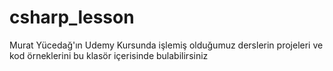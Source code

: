 # csharp_lesson

Murat Yücedağ'ın Udemy Kursunda işlemiş olduğumuz derslerin projeleri ve kod örneklerini bu klasör içerisinde bulabilirsiniz
 
